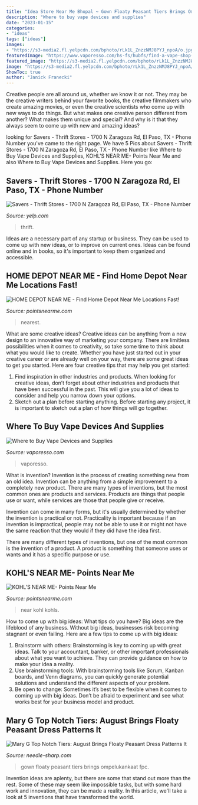```yaml
---
title: "Idea Store Near Me Bhopal ~ Gown Floaty Peasant Tiers Brings Ompelukankaat Fpc"
description: "Where to buy vape devices and supplies"
date: "2023-01-15"
categories:
- "ideas"
tags: ["ideas"]
images:
- "https://s3-media2.fl.yelpcdn.com/bphoto/rLk1L_ZnzzNMJ8PYJ_npoA/o.jpg"
featuredImage: "https://www.vaporesso.com/hs-fs/hubfs/find-a-vape-shop-near-me.jpg?width=3000&amp;name=find-a-vape-shop-near-me.jpg"
featured_image: "https://s3-media2.fl.yelpcdn.com/bphoto/rLk1L_ZnzzNMJ8PYJ_npoA/o.jpg"
image: "https://s3-media2.fl.yelpcdn.com/bphoto/rLk1L_ZnzzNMJ8PYJ_npoA/o.jpg"
ShowToc: true
author: "Janick Franecki"
---
```



Creative people are all around us, whether we know it or not. They may be the creative writers behind your favorite books, the creative filmmakers who create amazing movies, or even the creative scientists who come up with new ways to do things. But what makes one creative person different from another? What makes them unique and special? And why is it that they always seem to come up with new and amazing ideas?

	

		
looking for Savers - Thrift Stores - 1700 N Zaragoza Rd, El Paso, TX - Phone Number you've came to the right page. We have 5 Pics about Savers - Thrift Stores - 1700 N Zaragoza Rd, El Paso, TX - Phone Number like Where to Buy Vape Devices and Supplies, KOHL&#039;S NEAR ME- Points Near Me and also Where to Buy Vape Devices and Supplies. Here you go:
		
    
## Savers - Thrift Stores - 1700 N Zaragoza Rd, El Paso, TX - Phone Number

<img loading=lazy src="https://s3-media2.fl.yelpcdn.com/bphoto/rLk1L_ZnzzNMJ8PYJ_npoA/o.jpg" onerror="this.onerror=null;this.src='https://tse2.mm.bing.net/th?id=OIP._P5xJUY4ZffoFq6EJjpSxQHaFj&amp;pid=15.1';" alt="Savers - Thrift Stores - 1700 N Zaragoza Rd, El Paso, TX - Phone Number">

_Source: yelp.com_

>thrift. 

	

Ideas are a necessary part of any startup or business. They can be used to come up with new ideas, or to improve on current ones. Ideas can be found online and in books, so it's important to keep them organized and accessible.

    
## HOME DEPOT NEAR ME - Find Home Depot Near Me Locations Fast!

<img loading=lazy src="https://pointsnearme.com/wp-content/uploads/2016/09/home-depot-near-me-cover.jpg" onerror="this.onerror=null;this.src='https://tse2.mm.bing.net/th?id=OIP.fCsxoWbwA0_sBhKg9GlJUQHaD4&amp;pid=15.1';" alt="HOME DEPOT NEAR ME - Find Home Depot Near Me Locations Fast!">

_Source: pointsnearme.com_

>nearest. 

	

What are some creative ideas?
Creative ideas can be anything from a new design to an innovative way of marketing your company. There are limitless possibilities when it comes to creativity, so take some time to think about what you would like to create. Whether you have just started out in your creative career or are already well on your way, there are some great ideas to get you started. Here are four creative tips that may help you get started: 
1. Find inspiration in other industries and products. When looking for creative ideas, don’t forget about other industries and products that have been successful in the past. This will give you a lot of ideas to consider and help you narrow down your options. 
2. Sketch out a plan before starting anything. Before starting any project, it is important to sketch out a plan of how things will go together.

    
## Where To Buy Vape Devices And Supplies

<img loading=lazy src="https://www.vaporesso.com/hs-fs/hubfs/find-a-vape-shop-near-me.jpg?width=3000&amp;name=find-a-vape-shop-near-me.jpg" onerror="this.onerror=null;this.src='https://tse2.mm.bing.net/th?id=OIP.2-pO9OaYQa761UfZN-eTFAHaEj&amp;pid=15.1';" alt="Where to Buy Vape Devices and Supplies">

_Source: vaporesso.com_

>vaporesso. 

	

What is invention?
Invention is the process of creating something new from an old idea. Invention can be anything from a simple improvement to a completely new product. 
There are many types of inventions, but the most common ones are products and services. Products are things that people use or want, while services are those that people give or receive. 

Invention can come in many forms, but it's usually determined by whether the invention is practical or not. Practicality is important because if an invention is impractical, people may not be able to use it or might not have the same reaction that they would if they did have the idea first. 

There are many different types of inventions, but one of the most common is the invention of a product. A product is something that someone uses or wants and it has a specific purpose or use.

    
## KOHL&#039;S NEAR ME- Points Near Me

<img loading=lazy src="https://pointsnearme.com/wp-content/uploads/2017/07/kohls-near-me-cover.jpg" onerror="this.onerror=null;this.src='https://tse3.mm.bing.net/th?id=OIP.BqYWazD_QzUnr0bHmnKdiwHaD4&amp;pid=15.1';" alt="KOHL&#039;S NEAR ME- Points Near Me">

_Source: pointsnearme.com_

>near kohl kohls. 

	

How to come up with big ideas: What tips do you have?
Big ideas are the lifeblood of any business. Without big ideas, businesses risk becoming stagnant or even failing. Here are a few tips to come up with big ideas: 
1. Brainstorm with others: Brainstorming is key to coming up with great ideas. Talk to your accountant, banker, or other important professionals about what you want to achieve. They can provide guidance on how to make your idea a reality. 
2. Use brainstorming tools: With brainstorming tools like Scrum, Kanban boards, and Venn diagrams, you can quickly generate potential solutions and understand the different aspects of your problem. 
3. Be open to change: Sometimes it’s best to be flexible when it comes to coming up with big ideas. Don’t be afraid to experiment and see what works best for your business model and product.

    
## Mary G Top Notch Tiers: August Brings Floaty Peasant Dress Patterns It

<img loading=lazy src="https://cdn.shopify.com/s/files/1/2016/4075/files/FPC_SPRING_2019_017_1440x_687a7c5a-1d40-4569-a8c7-d953ec4f9eb0_480x480.jpg?v=1623612743" onerror="this.onerror=null;this.src='https://tse1.mm.bing.net/th?id=OIP.k2-ighQqLPC_gs4P1AISCwAAAA&amp;pid=15.1';" alt="Mary G Top Notch Tiers: August Brings Floaty Peasant Dress Patterns It">

_Source: needle-sharp.com_

>gown floaty peasant tiers brings ompelukankaat fpc. 

	

Invention ideas are aplenty, but there are some that stand out more than the rest. Some of these may seem like impossible tasks, but with some hard work and innovation, they can be made a reality. In this article, we'll take a look at 5 inventions that have transformed the world.

